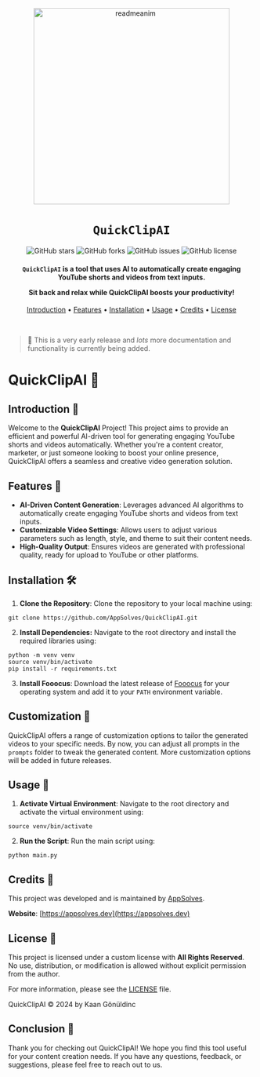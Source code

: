 <div align="center">

<img src="./assets/readme-anim.gif" alt="readmeanim" width="400" height="400"/>

# `QuickClipAI`

![GitHub stars](https://img.shields.io/github/stars/AppSolves/QuickClipAI)
![GitHub forks](https://img.shields.io/github/forks/AppSolves/QuickClipAI)
![GitHub issues](https://img.shields.io/github/issues/AppSolves/QuickClipAI)
![GitHub license](https://img.shields.io/github/license/AppSolves/QuickClipAI)

<h4><code>QuickClipAI</code> is a tool that uses AI to automatically create engaging YouTube shorts and videos from text inputs.

Sit back and relax while <strong>QuickClipAI</strong> boosts your productivity!</h4>

[Introduction](#introduction-) • [Features](#features-) • [Installation](#installation-%EF%B8%8F) • [Usage](#usage-) • [Credits](#credits-) • [License](#license-)

</div>

<br />

> 👋 This is a very early release and _lots_ more documentation and functionality is currently being added.

# QuickClipAI 🤖

## Introduction 📖
Welcome to the **QuickClipAI** Project! This project aims to provide an efficient and powerful AI-driven tool for generating engaging YouTube shorts and videos automatically. Whether you're a content creator, marketer, or just someone looking to boost your online presence, QuickClipAI offers a seamless and creative video generation solution.

## Features 🚀
- **AI-Driven Content Generation**: Leverages advanced AI algorithms to automatically create engaging YouTube shorts and videos from text inputs.
- **Customizable Video Settings**: Allows users to adjust various parameters such as length, style, and theme to suit their content needs.
- **High-Quality Output**: Ensures videos are generated with professional quality, ready for upload to YouTube or other platforms.

## Installation 🛠️
1. **Clone the Repository**: Clone the repository to your local machine using:

`git clone https://github.com/AppSolves/QuickClipAI.git`

2. **Install Dependencies:** Navigate to the root directory and install the required libraries using:

```
python -m venv venv
source venv/bin/activate
pip install -r requirements.txt
```

3. **Install Fooocus**: Download the latest release of [Fooocus](https://github.com/lllyasviel/Fooocus#download) for your operating system and add it to your `PATH` environment variable.

## Customization 🎨

QuickClipAI offers a range of customization options to tailor the generated videos to your specific needs. By now, you can adjust all prompts in the `prompts` folder to tweak the generated content. More customization options will be added in future releases.

## Usage 📝
1. **Activate Virtual Environment**: Navigate to the root directory and activate the virtual environment using:

`source venv/bin/activate`

2. **Run the Script**: Run the main script using:

`python main.py`

## Credits 🙏
This project was developed and is maintained by [AppSolves](https://github.com/AppSolves).

**Website**: [https://appsolves.dev](https://appsolves.dev)

## License 📜
This project is licensed under a custom license with **All Rights Reserved**.  
No use, distribution, or modification is allowed without explicit permission from the author.

For more information, please see the [LICENSE](LICENSE.txt) file.

QuickClipAI © 2024 by Kaan Gönüldinc

## Conclusion 🎉

Thank you for checking out QuickClipAI! We hope you find this tool useful for your content creation needs. If you have any questions, feedback, or suggestions, please feel free to reach out to us.